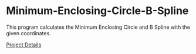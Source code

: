 # Minimum-Enclosing-Circle-B-Spline
This program calculates the Minimum Enclosing Circle and B Spline with the given coordinates.

[Project Details](https://github.com/albapetraa/Minimum-Enclosing-Circle-B-Spline/files/7964138/PROGRAMLAMA_LAB._I-_I._Proje.pdf)


